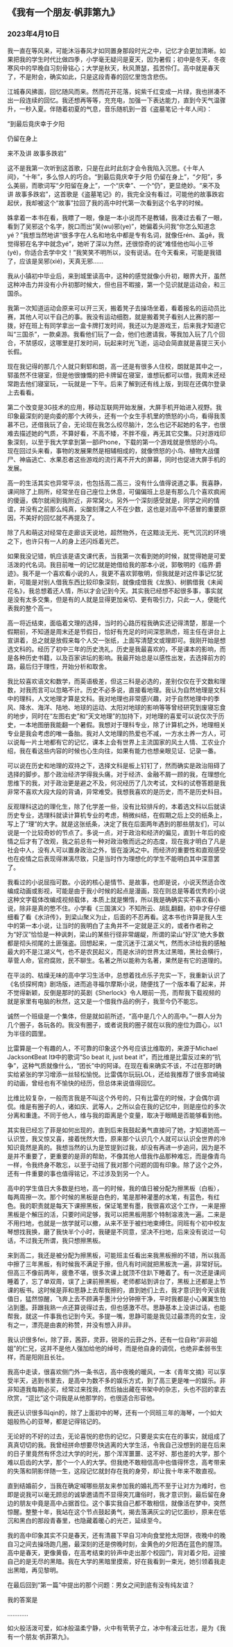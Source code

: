 ## 《我有一个朋友·帆菲第九》

### 2023年4月10日


我一直在等风来，可能沐浴春风才如同置身那段时光之中，记忆才会更加清晰。如果把我的学生时代比做四季，小学毫无疑问是夏天，因为暑假；初中是冬天，冬夜寒风中的早晚自习刻骨铭心；大学是秋天，秋风萧瑟，孤苦伶仃。高中就是春天了，不是附会，确实如此，只是这段青春的回忆里饱含悲伤。

江城春风拂面，回忆随风而来。然而花开花落，姹紫千红变成一片绿，我也拼凑不出一段连续的回忆。我还想再等等，充充电，加强一下表达能力，直到今天气温骤升，一秒入夏。伴随着初夏的气息，音乐随机到一首《盗墓笔记·十年人间》：


“到最后竟庆幸于夕阳

仍留在身上

来不及讲  故事多跌宕”


这不是我第一次听到这首歌，只是在此时此刻才会令我陷入沉思。《十年人间》，“十年”，多么惊人的巧合。“到最后竟庆幸于夕阳  仍留在身上”，“夕阳”，多么美丽，而歌词写“夕阳留在身上”，一个“庆幸”、一个“仍”，更显绝妙。“来不及讲 故事多跌宕”，这首歌是《盗墓笔记》的，我完全没有看过，可能他的故事跌宕起伏，我却被这个“故事”拉回了我的高中时代第一次看到这个名字的时候。

姝拿着一本书在看，我瞟了一眼，像是一本小说而不是教辅，我凑过去看了一眼，看到了吴邪这个名字，脱口而出“吴(wu)邪(ye)”，她偏着头问我“你怎么知道念yé？”我想当然地讲“很多字在人名和地名中都是专有名词，就像任rén、盖gě，我觉得邪在名字中就念yé”，她听了深以为然，还很惊奇的说“难怪他也叫小三爷(yé)，你适合去学中文！”我笑笑不明所以，没有说话。在今天看来，可能是我错了，应该是吴邪(xié)，天真无邪……


我从小镇初中毕业后，来到城里读高中，这种的感觉就像小升初，眼界大开，虽然这种冲击力并没有小升初那时候大，但也目不暇接，第一个见识就是运动会，和三国杀。

我第一次知道运动会原来可以开三天，搬着凳子去操场坐着，看着报名的运动员比赛，其他人可以干自己的事。我没有运动细胞，就是搬着凳子看别人比赛的那一拨，好在班上有同学拿出一盒卡牌打发时间，我还以为是游戏王，后来我才知道它叫“三国杀”，一款桌游。我看他们玩了一会，他们也邀请我，等我加入玩了几个回合，不禁感叹，这哪里是打发时间，玩起来时光飞逝，运动会简直就是喜提三天小长假。

现在我记得的那几个人就只剩郓和朗，高一还是有很多人住校，朗就是其中之一，郓虽然不住寝室，但是他很慷慨的把卡牌留在寝室，谁想玩都可以借，我周末还经常跑去他们寝室玩，一玩就是一下午。后来了解到还有线上版，到现在还偶尔登录上去看看。

第二个改变是3G技术的应用，移动互联网开始发展，大屏手机开始进入视野。我印象最深刻的是向委的那个大砖头，还有一个女生手机里的愤怒的小鸟，看得我羡慕不已，还借我玩了会，无论现在我怎么绞尽脑汁，怎么也记不起她的名字，也很难去描述她的气质，不算好看，不高不矮，不胖不瘦，再无其它交集。只对游戏印象深刻，以至于我大学拿到第一部iPhone，下载的第一个游戏就是愤怒的小鸟。现在回过头来看，事物的发展果然是相辅相成的，就像愤怒的小鸟、植物大战僵尸、神庙逃亡、水果忍者这些游戏的流行离不开大的屏幕，同时也促进大屏手机的发展。

高一的生活其实也异常平淡，也包括高二高三，没有什么值得说道之事。我喜静，课间除了上厕所，经常坐在自己座位上休息，可偏偏班上总是有那么几个喜欢疯闹的傻逼，偶尔就闹到我附近，非常窝火。另外一个深刻感受就是，同学之间的情谊，并没有之前那么纯真，尖酸刻薄之人不在少数，这也是对高中不感冒的重要原因，不美好的回忆就不再提及了。

除了凡和萌这对经常在走廊谈天说地，超然物外，在这黯淡无光、死气沉沉的环境之下，也许只有一人的身上还闪烁着光芒。


如果我没记错，帆应该是语文课代表，当我第一次看到她的时候，就觉得她是可爱活泼的代名词。我目前唯一的记忆就是她借给我的那本小说，郭敬明的《临界·爵迹》。我不是一个喜欢看小说的人，我更不喜欢郭敬明，但我就是对这件事记忆犹新，可能是对别人借我东西比较印象深刻，就像成借我《龙族》、树鹏借我《未闻花名》，我总想着还人情，所以才会记到今天。其实我已经想不起很多事，事实就是没有太多交集，但是有的人就是显得更加亲切、更有吸引力，只此一人，便能代表我的整个高一。

高一将近结束，面临着文理的选择，当时的心路历程我确实还记得清楚，那是一个假期前，不知道是周末还是节假日，恰好有充足的时间深思熟虑，班主任在讲台上宣讲着，总之就是放假来每个人交一张纸，上面写清楚文或理即可。我刚开始是想选文科的。经历了初中三年的历史洗礼，历史是我最喜欢的，不是课本的影响，而是各种历史书籍，以及百家讲坛的影响。我最开始总是以感性出发，去选择前方的路，最后归于理性，开始分析和取舍。

我比较喜欢语文和数学，而英语极差，但这三科是必选的，差别仅仅在于文数和理数，对我而言可以忽略不计。历史不必多说，直接看地理。我认为自然地理是文科中的理科，人文地理才算是文科。我对地理也非常感兴趣，对于自然地理中的季风、降水、海洋、陆地、地球的运动、太阳对地球的影响等等曾经研究到废寝忘食的地步，同时在“左图右史”和“天文地理”的加持下，对地理的喜爱可以说仅次于历史，一本地图册我能翻一个暑假。我想对于理科专业，除了计算机之外，地理相关专业是我会考虑的唯一备胎。我对人文地理的热爱也不减，一方水土养一方人，可以说每一片土地都有它的记忆，课本上会有世界上主流国家的风土人情、工农业介绍，我在看这些内容的时候也心生向往，如果有能力也想亲眼见证、记录一番。

可以说在历史和地理的双持之下，选择文科是板上钉钉了，然而确实是政治阻碍了选择的脚步。那个政治经济学得我头痛，对于经济、金融不屑一顾的我，在理想化思维下的我，对于政治更是避之不及，何况经历了几次考试，文科的试卷答题是我非常不喜欢大段大段的背诵，异常难受。我想我喜欢的是历史，而不是历史科目。

反观理科这边的理化生，除了化学差一些，没有比较排斥的，本着选文科以后就读历史专业，选理科就读计算机专业的考虑，稍微纠结，在假期之后上交的纸条上，写上了“理”的大字。就是这张纸条，决定了我在后面两年遇到的那些朋友们，可以说是一个比较奇妙的节点了。多说一点，对于政治和经济的偏见，直到十年后的疫情之后才有了改观，我之前总有一种对政治敬而远之的态度，现在我才明白了凡是社会中人，没有人可以置身政治之外，皆在漩涡之中。而经济的重要性和直观感受也在疫情之后表现得淋漓尽致，只是当时作为理想化的学生不能明白其中深意罢了。

我看过的小说屈指可数。小说的核心是情节、是故事，也即是说，小说天然适合改编成动画或影视，可能是由于我小时候的起点是漫画，现在则总是等着优秀的小说这种文字载体改编成视频载体，本质上就是懒惰，所以我是确确实实不喜欢看小说，除非是真的憋不住。小学看《三国演义》不知所云、胡乱翻翻，初中才仔仔细细看了看《水浒传》，到梁山聚义为止，后面的不忍再看。这本书也许算是我人生中的第一本小说，让当时的我明白了主角并不一定就是正义的，或者作者称之为“好汉”恰恰是一种讽刺，梁山的某些行径非常龌龊，所谓的梁山“好汉”绝大多数都是彻头彻尾的土匪强盗。回想起来，一度沉迷于江湖义气，然而水浒给我的感触最大的不是江湖义气，也不是农民起义，而是水浒的世界太过黑暗，黑社会横行，草菅人命，官府腐败，民不聊生。名著之所以能称为名著，果然是有它的道理的。

在平淡的、枯燥无味的高中学习生活中，总想着找点乐子充实一下，我重新认识了《名侦探柯南》剧场版，进而追寻福尔摩斯小说，随便找了一个版本看了起来，并不觉得新颖，反倒是那时的英剧《Sherlock》令人眼前一亮，而帮我下载视频的就是家里有电脑的秋然，这又是一个借我作品的例子，我至今仍不能忘。

诚然一个班级是一个集体，但是就如前所述，“高中是几个人的高中。”一群人分为几个圈子，各玩各的。我没有圈子，或者说我的圈子就在以我的座位为圆心，以1为半径的圆里。

比雷算是一个有趣的人，不可靠的印象这个外号应该比维取的，来源于Michael Jackson《Beat It》中的歌词“So beat it, just beat it”，而比维是比雷反过来的“抗争”，这种气质就像什么，“团长”中的阿译。在现在看来确实不该，不过在那时确实给紧张的学习增添一丝轻松愉悦。比雷偶尔玩玩LOL，还给我推荐了很多宫崎骏的动画，曾经也有不愉快的经历，但总体来说值得回忆。

比维比较复杂，一般而言我是不叫这个外号的，只有比雷在的时候，才会偶尔调侃。维是有圈子的人，诸如庆、武等人，之所以会在我的记忆中，则是座位的多次分离和重逢。不同于他人，维与我的距离是个变量，取决于眼睛是否能够看到他。

其实我已经忘了菲是如何出现的，直到后来我鼓起勇气直接问了她，才知道她高一认识笠，我又惊又喜，接着恍然大悟，原来那个认识几个人就可以认识全世界的冷知识竟然是真的。我想当然的认为是笠提到过我，却没有再进一步追问，因为是不是并不重要了，更重要的是菲的帮助，不像其他人借我作品那种难忘，而是像青鸟一样，令我终身不敢忘，以至于动摇了我对那个问题的固有印象。除了这个之外，还有一件重要的事也值得铭记，不过涉及到另一个人。

高中的学生值日大多数是扫地，高一的时候，我的值日被分配为擦黑板（白板），每两周擦一次。那个时候的黑板是白色的，笔是那种灌墨的水笔，有蓝色，有红色。我的职责就是每天下课擦黑板，保证笔里有墨，我很喜欢这个工作，一来是擦黑板是个解压的活，只要时间足够，我可以把黑板用那个特制溶液洗一遍。二来是不用扫地，也就是一放学就可以撤，从来不至于被扫地束缚住。同班有个初中校友琴想找我换，磨了我快半个小时，我硬是不同意，坚决不扫地，后来没有说过一句话，不过我无所谓，我只想擦黑板。

来到高二，我还是被分配为擦黑板，可能班主任看出来我黑板擦的不错，所以我高中擦了三年黑板，有时候我不满足于擦，但凡有时间就把黑板洗一遍，非常好玩。但高三不像前两年，疲惫不堪，很多次课上就顶不住趴下睡着了。有一次还是课间睡着了，忘了单双周，误了上课前擦黑板，老师都站到讲台了，黑板上还都是上节课的板书。这时候是菲和思静上去帮我擦的，直到她们上去，我才意识到今天该我值日，猛然惊醒，飞奔上去不顾满手墨汁分分钟擦干净，平时我都是小心翼翼生怕沾到墨。菲跟我熟一点还算说得过去，但也感激不尽。思静基本上没讲过话，也能帮我，就这一件事我也记到今天。多提一嘴，思静可能是我见过最漂亮的女生，没有之一，漂亮是由衷的称赞，并没有想入非非。


我认识很多fei，除了菲，茜菲，灵菲，锐哥的云菲之外，还有一位自称“非非姐姐”的仁兄，这并不是他人强加给他的绰号，而是他自身的调侃，也绝非柔弱书生样，而是阳刚且长壮。

我高中走读，很喜欢侧门外一条书店，高中夜晚的暖风，一本《青年文摘》可以享受半天，逃到书里去，是高中为数不多的娱乐方式，到了高三更是唯一的娱乐。非非知道我每期必买，经常过来找我，然后抽出藏在书架中的杂志，头也不回的拿去欣赏，“逗比”这个词我是从他那学的，也很适合形容他。

我还认识很多叫qin的，除了上面初中的琴，还有一个同班三年的海琴，一个如大姐般热心的亚琴，都是记得铭记的。


无论好的不好的过去，无论喜悦的悲伤的记忆，只要是实实在在的事实，就组成了真真切切的我。我曾经拼命想要尽快逃离的大学生活，令我自己没想到的是在后来的日子里竟然有怀念过大学的时光，那个浑浑噩噩、这不好、那也差的大学，那个难以启齿的大学，那个一个人的大学。但我绝不敢相信高中也值得怀念，高考带来的失落和阴影伴随一生，这段记忆就封存在我的身旁，却让我十年来不敢直视。

直到结婚前夕，当我在确定喊哪些朋友来参加我的婚礼而不至于让对方为难时，也即是说我可以毫无顾忌的诚挚邀请而不显得突兀庸俗时，我才意识到，最后留在身边的朋友中竟是高中占据首位。这个事实我自己都不敢相信，就像活在梦中，突然惊醒。整整十年，我站在这个节点鼓起勇气，揭去落满灰尘的记忆面纱，原来在低沉和黑白的那段青春里，也隐藏着暖心的光芒，延续至今。


我的高中印象其实不只是春天，还有清晨下早自习冲向食堂抢太阳饼，夜晚中的晚自习之间去操场跑几圈，最深刻的还是傍晚时刻，金黄色的夕阳洒在蓝色的屋顶。高中是春天，更像黄昏，在高考结束的铃声中走出那个校园门，背对着夕阳，迎接自己的是无尽的黑暗。我在大学的黑暗里摸索，好在我看到一束光，她引领着我走出黑暗，再见黎明。

在最后回到“第一篇”中提出的那个问题：男女之间到底有没有纯友谊？

我的答案是

…………

如火般活泼可爱，如冰般温柔宁静，火中有茕茕孑立，冰中有凌云壮志，是为《我有一个朋友·帆菲第九》。

